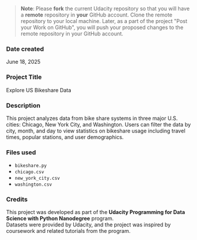 > **Note**: Please **fork** the current Udacity repository so that you will have a **remote** repository in **your** GitHub account. Clone the remote repository to your local machine. Later, as a part of the project "Post your Work on GitHub", you will push your proposed changes to the remote repository in your GitHub account.

### Date created
June 18, 2025

### Project Title
Explore US Bikeshare Data

### Description
This project analyzes data from bike share systems in three major U.S. cities: Chicago, New York City, and Washington. Users can filter the data by city, month, and day to view statistics on bikeshare usage including travel times, popular stations, and user demographics.

### Files used
- `bikeshare.py`  
- `chicago.csv`  
- `new_york_city.csv`  
- `washington.csv`  

### Credits
This project was developed as part of the **Udacity Programming for Data Science with Python Nanodegree** program.  
Datasets were provided by Udacity, and the project was inspired by coursework and related tutorials from the program.


